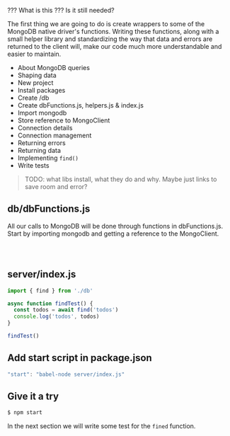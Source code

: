??? What is this ???
Is it still needed?

The first thing we are going to do is create wrappers to some of the MongoDB native driver's functions. Writing these functions, along with a small helper library and standardizing the way that data and errors are returned to the client will, make our code much more understandable and easier to maintain.

- About MongoDB queries
- Shaping data
- New project
- Install packages
- Create /db
- Create dbFunctions.js, helpers.js & index.js
- Import mongodb
- Store reference to MongoClient
- Connection details
- Connection management
- Returning errors
- Returning data
- Implementing `find()`
- Write tests



> TODO: what libs install, what they do and why. Maybe just links to save room and error?













## db/dbFunctions.js



All our calls to MongoDB will be done through functions in dbFunctions.js. Start by importing mongodb and getting a reference to the MongoClient.





```js




```







## server/index.js
```js
import { find } from './db'

async function findTest() {
  const todos = await find('todos')
  console.log('todos', todos)
}

findTest()
```

## Add start script in package.json
```js
"start": "babel-node server/index.js"
```

## Give it a try
```js
$ npm start
```


In the next section we will write some test for the `fined` function.
